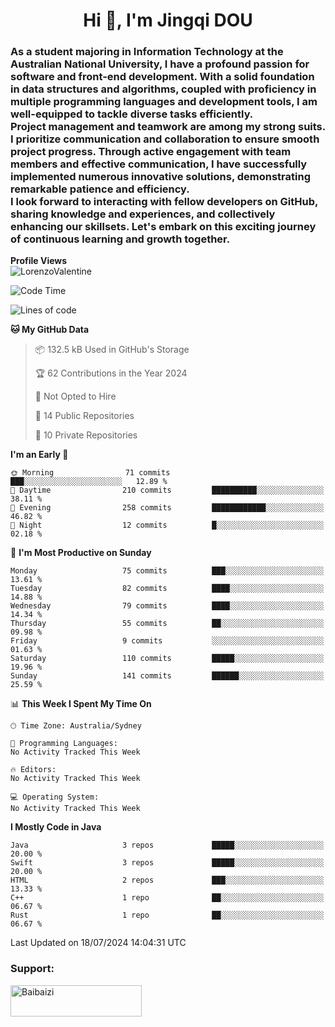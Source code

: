 <h1 align="center">Hi 👋, I'm Jingqi DOU</h1>
<h3 align="left">
As a student majoring in Information Technology at the Australian National University, I have a profound passion for software and front-end development. With a solid foundation in data structures and algorithms, coupled with proficiency in multiple programming languages and development tools, I am well-equipped to tackle diverse tasks efficiently. <br>
Project management and teamwork are among my strong suits. I prioritize communication and collaboration to ensure smooth project progress. Through active engagement with team members and effective communication, I have successfully implemented numerous innovative solutions, demonstrating remarkable patience and efficiency.<br>
I look forward to interacting with fellow developers on GitHub, sharing knowledge and experiences, and collectively enhancing our skillsets. Let's embark on this exciting journey of continuous learning and growth together.
</h3>

**Profile Views**<br>
<img src="https://count.getloli.com/get/@:name" alt="LorenzoValentine" />

<!--START_SECTION:waka-->
![Code Time](http://img.shields.io/badge/Code%20Time-785%20hrs%2024%20mins-blue)

![Lines of code](https://img.shields.io/badge/From%20Hello%20World%20I%27ve%20Written-754.7%20thousand%20lines%20of%20code-blue)

**🐱 My GitHub Data** 

> 📦 132.5 kB Used in GitHub's Storage 
 > 
> 🏆 62 Contributions in the Year 2024
 > 
> 🚫 Not Opted to Hire
 > 
> 📜 14 Public Repositories 
 > 
> 🔑 10 Private Repositories 
 > 
**I'm an Early 🐤** 

```text
🌞 Morning                71 commits          ███░░░░░░░░░░░░░░░░░░░░░░   12.89 % 
🌆 Daytime                210 commits         ██████████░░░░░░░░░░░░░░░   38.11 % 
🌃 Evening                258 commits         ████████████░░░░░░░░░░░░░   46.82 % 
🌙 Night                  12 commits          █░░░░░░░░░░░░░░░░░░░░░░░░   02.18 % 
```
📅 **I'm Most Productive on Sunday** 

```text
Monday                   75 commits          ███░░░░░░░░░░░░░░░░░░░░░░   13.61 % 
Tuesday                  82 commits          ████░░░░░░░░░░░░░░░░░░░░░   14.88 % 
Wednesday                79 commits          ████░░░░░░░░░░░░░░░░░░░░░   14.34 % 
Thursday                 55 commits          ██░░░░░░░░░░░░░░░░░░░░░░░   09.98 % 
Friday                   9 commits           ░░░░░░░░░░░░░░░░░░░░░░░░░   01.63 % 
Saturday                 110 commits         █████░░░░░░░░░░░░░░░░░░░░   19.96 % 
Sunday                   141 commits         ██████░░░░░░░░░░░░░░░░░░░   25.59 % 
```


📊 **This Week I Spent My Time On** 

```text
🕑︎ Time Zone: Australia/Sydney

💬 Programming Languages: 
No Activity Tracked This Week

🔥 Editors: 
No Activity Tracked This Week

💻 Operating System: 
No Activity Tracked This Week
```

**I Mostly Code in Java** 

```text
Java                     3 repos             █████░░░░░░░░░░░░░░░░░░░░   20.00 % 
Swift                    3 repos             █████░░░░░░░░░░░░░░░░░░░░   20.00 % 
HTML                     2 repos             ███░░░░░░░░░░░░░░░░░░░░░░   13.33 % 
C++                      1 repo              ██░░░░░░░░░░░░░░░░░░░░░░░   06.67 % 
Rust                     1 repo              ██░░░░░░░░░░░░░░░░░░░░░░░   06.67 % 
```




 Last Updated on 18/07/2024 14:04:31 UTC
<!--END_SECTION:waka-->

<!-- [![willianrod's wakatime stats](https://github-readme-stats.vercel.app/api/wakatime?username=lorenzoval2050)](https://github.com/anuraghazra/github-readme-stats) -->


<h3 align="left">Support:</h3>
<p><a href="https://www.buymeacoffee.com/Baibaizi"> <img align="left" src="https://cdn.buymeacoffee.com/buttons/v2/default-yellow.png" height="50" width="210" alt="Baibaizi" /></a></p><br><br>
